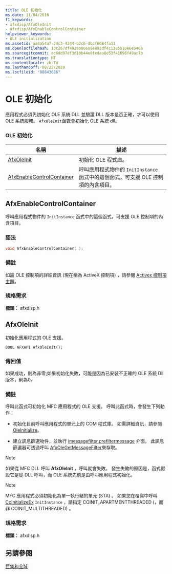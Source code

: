 ```yaml
---
title: OLE 初始化
ms.date: 11/04/2016
f1_keywords:
- afxdisp/AfxOleInit
- afxdisp/AfxEnableControlContainer
helpviewer_keywords:
- OLE initialization
ms.assetid: aa8a54a7-24c3-4344-b2c6-dbcf6084fa31
ms.openlocfilehash: 13c267df492ab86606e893df4c13e5510e6e546a
ms.sourcegitcommit: ec6dd97ef3d10b44e0fedaa8e53f41696f49ac7b
ms.translationtype: MT
ms.contentlocale: zh-TW
ms.lasthandoff: 08/25/2020
ms.locfileid: "88843686"
---
```

# <a name="ole-initialization"></a>OLE 初始化

應用程式必須先初始化 OLE 系統 DLL 並驗證 DLL 版本是否正確，才可以使用 OLE 系統服務。 `AfxOleInit`函數會初始化 OLE 系統 dll。

### <a name="ole-initialization"></a>OLE 初始化

|名稱|描述|
|-|-|
|[AfxOleInit](#afxoleinit)|初始化 OLE 程式庫。|
|[AfxEnableControlContainer](#afxenablecontrolcontainer)|呼叫應用程式物件的 `InitInstance` 函式中的這個函式，可支援 OLE 控制項的內含項目。|

## <a name="afxenablecontrolcontainer"></a><a name="afxenablecontrolcontainer"></a> AfxEnableControlContainer

呼叫應用程式物件的 `InitInstance` 函式中的這個函式，可支援 OLE 控制項的內含項目。

### <a name="syntax"></a>語法

```cpp
void AfxEnableControlContainer( );
```

### <a name="remarks"></a>備註

如需 OLE 控制項的詳細資訊 (現在稱為 ActiveX 控制項) ，請參閱 [Activex 控制項主題](../mfc-activex-controls.md)。

### <a name="requirements"></a>規格需求

**標頭：** afxdisp.h

## <a name="afxoleinit"></a><a name="afxoleinit"></a> AfxOleInit

初始化應用程式的 OLE 支援。

```
BOOL AFXAPI AfxOleInit();
```

### <a name="return-value"></a>傳回值

如果成功，則為非零;如果初始化失敗，可能是因為已安裝不正確的 OLE 系統 Dll 版本，則為0。

### <a name="remarks"></a>備註

呼叫此函式可初始化 MFC 應用程式的 OLE 支援。 呼叫此函式時，會發生下列動作：

- 初始化目前呼叫應用程式的單元上的 COM 程式庫。 如需詳細資訊，請參閱 [OleInitialize](/windows/win32/api/ole2/nf-ole2-oleinitialize)。

- 建立訊息篩選物件，並執行 [imessagefilter.prefiltermessage](/windows/win32/api/objidl/nn-objidl-imessagefilter) 介面。 此訊息篩選器可透過呼叫 [AfxOleGetMessageFilter](application-control.md#afxolegetmessagefilter)來存取。

> [!NOTE]
> 如果從 MFC DLL 呼叫 **AfxOleInit** ，呼叫就會失敗。 發生失敗的原因是，函式假設它是從 DLL 呼叫，而 OLE 系統先前是由呼叫應用程式初始化。

> [!NOTE]
> MFC 應用程式必須初始化為單一執行緒的單元 (STA) 。 如果您在覆寫中呼叫 [CoInitializeEx](/windows/win32/api/combaseapi/nf-combaseapi-coinitializeex) `InitInstance` ，請指定 COINIT_APARTMENTTHREADED (，而非 COINIT_MULTITHREADED) 。

### <a name="requirements"></a>規格需求

**標頭：** afxdisp.h

## <a name="see-also"></a>另請參閱

[巨集和全域](../../mfc/reference/mfc-macros-and-globals.md)
